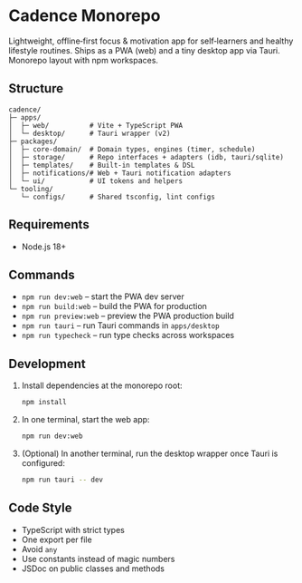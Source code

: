 # Cadence Monorepo

Lightweight, offline‑first focus & motivation app for self‑learners and healthy lifestyle routines. Ships as a PWA (web) and a tiny desktop app via Tauri. Monorepo layout with npm workspaces.

## Structure

```
cadence/
├─ apps/
│  ├─ web/          # Vite + TypeScript PWA
│  └─ desktop/      # Tauri wrapper (v2)
├─ packages/
│  ├─ core-domain/  # Domain types, engines (timer, schedule)
│  ├─ storage/      # Repo interfaces + adapters (idb, tauri/sqlite)
│  ├─ templates/    # Built-in templates & DSL
│  ├─ notifications/# Web + Tauri notification adapters
│  └─ ui/           # UI tokens and helpers
└─ tooling/
   └─ configs/      # Shared tsconfig, lint configs
```

## Requirements

- Node.js 18+

## Commands

- `npm run dev:web` – start the PWA dev server
- `npm run build:web` – build the PWA for production
- `npm run preview:web` – preview the PWA production build
- `npm run tauri` – run Tauri commands in `apps/desktop`
- `npm run typecheck` – run type checks across workspaces

## Development

1. Install dependencies at the monorepo root:
   ```bash
   npm install
   ```
2. In one terminal, start the web app:
   ```bash
   npm run dev:web
   ```
3. (Optional) In another terminal, run the desktop wrapper once Tauri is configured:
   ```bash
   npm run tauri -- dev
   ```

## Code Style

- TypeScript with strict types
- One export per file
- Avoid `any`
- Use constants instead of magic numbers
- JSDoc on public classes and methods
